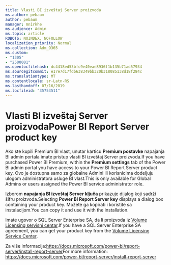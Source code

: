 ```yaml
---
title: Vlasti BI izveštaj Server proizvoda
ms.author: pebaum
author: pebaum
manager: mnirkhe
ms.audience: Admin
ms.topic: article
ROBOTS: NOINDEX, NOFOLLOW
localization_priority: Normal
ms.collection: Adm_O365
ms.custom:
- "1305"
- "2500001"
ms.openlocfilehash: dc4418ed53bfc9e40eae8936f1b135b71ad57934
ms.sourcegitcommit: e17e7d17fdb638349bb320b318085138d18f284c
ms.translationtype: MT
ms.contentlocale: sr-Latn-RS
ms.lasthandoff: 07/16/2019
ms.locfileid: "35753511"
---
```

# <a name="power-bi-report-server-product-key"></a><span data-ttu-id="3967d-102">Vlasti BI izveštaj Server proizvoda</span><span class="sxs-lookup"><span data-stu-id="3967d-102">Power BI Report Server product key</span></span>

<span data-ttu-id="3967d-103">Ako ste kupili Premium BI vlast, unutar karticu **Premium postavke** napajanja BI admin portala imate pristup vlasti BI izveštaj Server proizvoda.</span><span class="sxs-lookup"><span data-stu-id="3967d-103">If you have purchased Power BI Premium, within the **Premium settings** tab of the Power BI admin portal you have access to your Power BI Report Server product key.</span></span> <span data-ttu-id="3967d-104">Ovo je dostupna samo za globalne Admini ili korisnicima dodeljuju ulogom administratora usluge BI vlast.</span><span class="sxs-lookup"><span data-stu-id="3967d-104">This is only available for Global Admins or users assigned the Power BI service administrator role.</span></span>

<span data-ttu-id="3967d-105">Izborom **napajanja BI izveštaj Server ključa** prikazuje dijalog koji sadrži šifru proizvoda.</span><span class="sxs-lookup"><span data-stu-id="3967d-105">Selecting **Power BI Report Server key** displays a dialog box containing your product key.</span></span> <span data-ttu-id="3967d-106">Možete ga kopirati i koristite sa instalacijom.</span><span class="sxs-lookup"><span data-stu-id="3967d-106">You can copy it and use it with the installation.</span></span>

<span data-ttu-id="3967d-107">Imate ugovor o SQL Server Enterprise SA, da li proizvoda iz [Volume Licensing servisni centar](https://www.microsoft.com/Licensing/servicecenter/).</span><span class="sxs-lookup"><span data-stu-id="3967d-107">If you have a SQL Server Enterprise SA agreement, you can get your product key from the [Volume Licensing Service Center](https://www.microsoft.com/Licensing/servicecenter/).</span></span>

<span data-ttu-id="3967d-108">Za više informacija:https://docs.microsoft.com/power-bi/report-server/install-report-server</span><span class="sxs-lookup"><span data-stu-id="3967d-108">For more information: https://docs.microsoft.com/power-bi/report-server/install-report-server</span></span>
